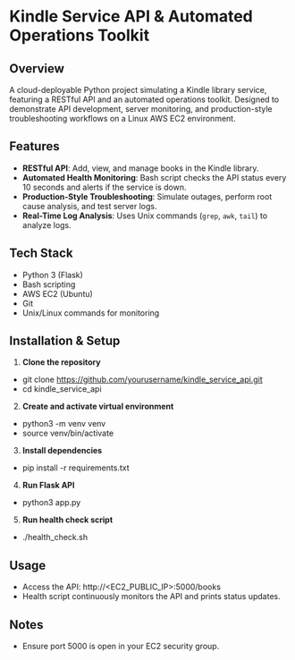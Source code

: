 # Kindle Service API & Automated Operations Toolkit

## Overview
A cloud-deployable Python project simulating a Kindle library service, featuring a RESTful API and an automated operations toolkit. Designed to demonstrate API development, server monitoring, and production-style troubleshooting workflows on a Linux AWS EC2 environment.


## Features
- **RESTful API**: Add, view, and manage books in the Kindle library.
- **Automated Health Monitoring**: Bash script checks the API status every 10 seconds and alerts if the service is down.
- **Production-Style Troubleshooting**: Simulate outages, perform root cause analysis, and test server logs.
- **Real-Time Log Analysis**: Uses Unix commands (`grep`, `awk`, `tail`) to analyze logs.

## Tech Stack
- Python 3 (Flask)
- Bash scripting
- AWS EC2 (Ubuntu)
- Git
- Unix/Linux commands for monitoring

## Installation & Setup

1. **Clone the repository**
- git clone https://github.com/yourusername/kindle_service_api.git
- cd  kindle_service_api
2. **Create and activate virtual environment**
- python3 -m venv venv
- source venv/bin/activate
3. **Install dependencies**
- pip install -r requirements.txt
4. **Run Flask API**
- python3 app.py
5. **Run health check script**
- ./health_check.sh

## Usage
- Access the API: http://<EC2_PUBLIC_IP>:5000/books
- Health script continuously monitors the API and prints status updates.

## Notes
- Ensure port 5000 is open in your EC2 security group.
